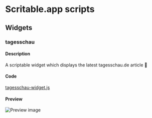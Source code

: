 # Scritable.app scripts

## Widgets

### tagesschau

#### Description
A scriptable widget which displays the latest tagesschau.de article 📰

#### Code
[tagesschau-widget.js](https://github.com/trbnhck/scriptable-scripts/blob/main/tagesschau-widget/tagesschau-widget.js)

#### Preview
![Preview image](https://github.com/trbnhck/scriptable-scripts/blob/main/tagesschau-widget/assets/F5D86069-CAD8-44D9-ACC4-54E2B82214A9.jpeg?raw=true)
